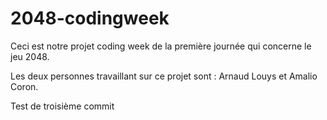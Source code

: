 # 2048-codingweek

Ceci est notre projet coding week de la première journée qui concerne le jeu 2048.

Les deux personnes travaillant sur ce projet sont : Arnaud Louys et Amalio Coron.

Test de troisième commit
